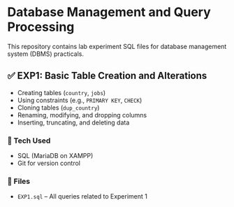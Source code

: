 # Database Management and Query Processing

This repository contains lab experiment SQL files for database management system (DBMS) practicals.

## ✅ EXP1: Basic Table Creation and Alterations

- Creating tables (`country`, `jobs`)
- Using constraints (e.g., `PRIMARY KEY`, `CHECK`)
- Cloning tables (`dup_country`)
- Renaming, modifying, and dropping columns
- Inserting, truncating, and deleting data

### 🔧 Tech Used
- SQL (MariaDB on XAMPP)
- Git for version control

### 📁 Files
- `EXP1.sql` – All queries related to Experiment 1
